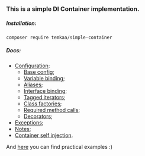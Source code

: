 ### This is a simple DI Container implementation.

##### Installation:
```composer
composer require temkaa/simple-container
```

##### Docs:
- [Configuration](./docs/01_configuration):
  - [Base config](./docs/01_configuration/01_minimum_config.md);
  - [Variable binding](./docs/01_configuration/01_variable_binding.md);
  - [Aliases](./docs/01_configuration/01_alias.md);
  - [Interface binding](./docs/01_configuration/01_interface_binding.md);
  - [Tagged iterators](./docs/01_configuration/01_tagged_iterator.md);
  - [Class factories](./docs/01_configuration/01_class_factories.md);
  - [Required method calls](./docs/01_configuration/01_required_method_call.md);
  - [Decorators](./docs/01_configuration/01_decorator.md);
- [Exceptions](./docs/02_exceptions.md);
- [Notes](./docs/03_notes.md);
- [Container self injection](./docs/04_container_self_reference.md).

And [here](./examples) you can find practical examples :)
